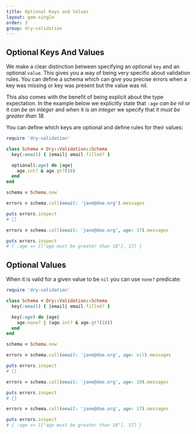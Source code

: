```yaml
---
title: Optional Keys and Values
layout: gem-single
order: 3
group: dry-validation
---
```


## Optional Keys And Values

We make a clear distinction between specifying an optional `key` and an optional `value`. This gives you a way of being very specific about validation rules. You can define a schema which can give you precise errors when a key was missing or key was present but the value was nil.

This also comes with the benefit of being explicit about the type expectation.  In the example below we explicitly state that `:age` *can be nil* or it *can be an integer* and when it *is an integer* we specify that it *must be greater than 18*.

You can define which keys are optional and define rules for their values:

``` ruby
require 'dry-validation'

class Schema < Dry::Validation::Schema
  key(:email) { |email| email.filled? }

  optional(:age) do |age|
    age.int? & age.gt?(18)
  end
end

schema = Schema.new

errors = schema.call(email: 'jane@doe.org').messages

puts errors.inspect
# {}

errors = schema.call(email: 'jane@doe.org', age: 17).messages

puts errors.inspect
# { :age => [["age must be greater than 18"], 17] }
```

## Optional Values

When it is valid for a given value to be `nil` you can use `none?` predicate:

``` ruby
require 'dry-validation'

class Schema < Dry::Validation::Schema
  key(:email) { |email| email.filled? }

  key(:age) do |age|
    age.none? | (age.int? & age.gt?(18))
  end
end

schema = Schema.new

errors = schema.call(email: 'jane@doe.org', age: nil).messages

puts errors.inspect
# {}

errors = schema.call(email: 'jane@doe.org', age: 19).messages

puts errors.inspect
# {}

errors = schema.call(email: 'jane@doe.org', age: 17).messages

puts errors.inspect
# { :age => [["age must be greater than 18"], 17] }
```
